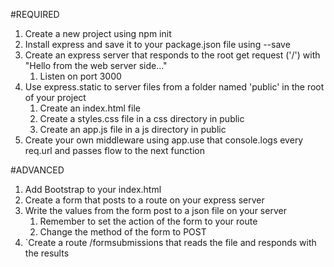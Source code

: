 #REQUIRED

1. Create a new project using npm init
2. Install express and save it to your package.json file using --save
3. Create an express server that responds to the root get request ('/') with "Hello from the web server side..."
    1. Listen on port 3000
4. Use express.static to server files from a folder named 'public' in the root of your project
    1. Create an index.html file
    2. Create a styles.css file in a css directory in public
    3. Create an app.js file in a js directory in public
5. Create your own middleware using app.use that console.logs every req.url and passes flow to the next function


#ADVANCED

1. Add Bootstrap to your index.html
2. Create a form that posts to a route on your express server
3. Write the values from the form post to a json file on your server
    1. Remember to set the action of the form to your route
    2. Change the method of the form to POST
4. `Create a route /formsubmissions that reads the file and responds with the results